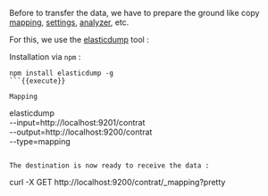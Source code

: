 Before to transfer the data, we have to prepare the ground like copy [mapping](https://www.elastic.co/guide/en/elasticsearch/reference/7.12/mapping.html), [settings](https://www.elastic.co/guide/en/elasticsearch/reference/current/indices-get-settings.html), [analyzer](https://www.elastic.co/guide/en/elasticsearch/reference/current/analyzer.html), etc.

For this, we use the [elasticdump](https://github.com/elasticsearch-dump/elasticsearch-dump) tool :

Installation via `npm` :

```
npm install elasticdump -g
```{{execute}}

Mapping

```
elasticdump \
  --input=http://localhost:9201/contrat \
  --output=http://localhost:9200/contrat \
  --type=mapping
```{{execute}}

The destination is now ready to receive the data :

```
curl -X GET http://localhost:9200/contrat/_mapping?pretty
```{{execute}}
